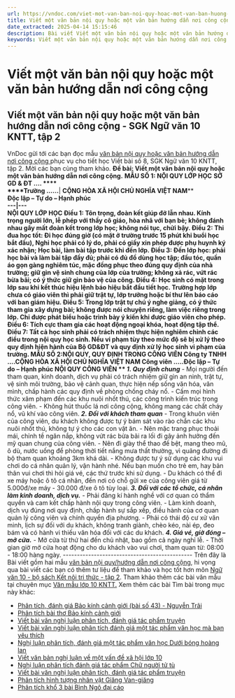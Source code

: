 ```yaml
---
url: https://vndoc.com/viet-mot-van-ban-noi-quy-hoac-mot-van-ban-huong-dan-noi-cong-cong-291237
title: Viết một văn bản nội quy hoặc một văn bản hướng dẫn nơi công cộng - VnDoc.com
date_extracted: 2025-04-14 15:15:46
description: Bài viết Viết một văn bản nội quy hoặc một văn bản hướng dẫn nơi công cộng - SGK Ngữ văn 10 KNTT, tập 2 gồm hai mẫu tham khảo giúp bạn đọc có thêm tư liệu học tập.
keywords: Viết một văn bản nội quy hoặc một văn bản hướng dẫn nơi công cộng,văn bản nội quy hoặc một văn bản hướng dẫn nơi công cộng,văn bản nội quy lớp học,văn bản nội quy nơi công cộng,văn bản hướng dẫn nơi công cộng
---
```


# Viết một văn bản nội quy hoặc một văn bản hướng dẫn nơi công cộng
## **Viết một văn bản nội quy hoặc một văn bản hướng dẫn nơi công cộng - SGK Ngữ văn 10 KNTT, tập 2**
VnDoc gửi tới các bạn đọc mẫu [văn bản nội quy hoặc văn bản hướng dẫn nơi công cộng ](<https://vndoc.com/viet-mot-van-ban-noi-quy-hoac-mot-van-ban-huong-dan-noi-cong-cong-291237?t=4>)phục vụ cho tiết học Viết bài số 8, SGK Ngữ văn 10 KNTT, tập 2. Mời các bạn cùng tham khảo.
**Đề bài: Viết một văn bản nội quy hoặc một văn bản hướng dẫn nơi công cộng.**
**MẪU SỐ 1: NỘI QUY LỚP HỌC**
**SỞ GD & ĐT …. ****  
****Trường ……**| **CỘNG HÒA XÃ HỘI CHỦ NGHĨA VIỆT NAM****  
****Độc lập – Tự do – Hạnh phúc**  
---|---  
**NỘI QUY LỚP HỌC**
**Điều 1:** Tôn trọng, đoàn kết giúp đỡ lẫn nhau. Kính trọng người lớn, lễ phép với thầy cô giáo, hòa nhã với bạn bè; không đánh nhau gây mất đoàn kết trong lớp học; không nói tục, chửi bậy.
**Điều 2:** Thi đua học tốt: Đi học đúng giờ \(có mặt ở trường trước 15 phút khi buổi học bắt đầu\), Nghỉ học phải có lý do, phải có giấy xin phép được phụ huynh ký xác nhận; Học bài, làm bài tập trước khi đến lớp.
**Điều 3:** Đến lớp học: phải học bài và làm bài tập đầy đủ; phải có đủ đồ dùng học tập; đầu tóc, quần áo gọn gàng nghiêm túc, mặc đồng phục theo đúng quy định của nhà trường; giữ gìn vệ sinh chung của lớp của trường; không xả rác, vứt rác bừa bãi; có ý thức giữ gìn bảo vệ của công.
**Điều 4:** Học sinh có mặt trong lớp sau khi kết thúc hiệu lệnh báo hiệu bắt đầu tiết học. Trường hợp lớp chưa có giáo viên thì phải giữ trật tự, lớp trưởng hoặc bí thư lên báo cáo với ban giám hiệu.
**Điều 5:** Trong lớp trật tự chú ý nghe giảng, có ý thức tham gia xây dựng bài; không được nói chuyện riêng, làm việc riêng trong lớp. Chỉ được phát biểu hoặc trình bày ý kiến khi được giáo viên cho phép.
**Điều 6:** Tích cực tham gia các hoạt động ngoại khóa, hoạt động tập thể.
**Điều 7:** Tất cả học sinh phải có trách nhiệm thực hiện nghiêm chỉnh các điều trong nội quy học sinh. Nếu vi phạm tùy theo mức độ sẽ bị xử lý theo quy định hiện hành của Bộ GD&ĐT và quy định xử lý học sinh vi phạm của trường.
**MẪU SỐ 2:****NỘI QUY, QUY ĐỊNH TRONG CÔNG VIÊN**
**Công ty TNHH ....****CỘNG HÒA XÃ HỘI CHỦ NGHĨA VIỆT NAM**********
**Công viên .....****Độc lập – Tự do – Hạnh phú****c**
**NỘI QUY CÔNG VIÊN**
** _1\. Quy định chung_**
\- Mọi người đến tham quan, kinh doanh, dịch vụ phải có trách nhiệm giữ gìn an ninh, trật tự, vệ sinh môi trường, bảo vệ cảnh quan, thực hiện nếp sống văn hóa, văn mình, chấp hành các quy định về phòng chống cháy nổ.
\- Cấm mọi hình thức xâm phạm đến các khu nuôi nhốt thú, các công trình kiến trúc trong công viên.
\- Không hút thuốc lá nơi công cộng, không mang các chất cháy nổ, vũ khí vào công viên.
**_2\. Đối với khách tham quan_**
\- Trong khuôn viên của công viên, du khách không được tự ý bám sát vào rào chắn các khu nuôi nhốt thú, không tự ý cho các con vật ăn.
\- Nên mặc trang phục thoải mái, chỉnh tề ngăn nắp, không vứt rác bừa bãi ra lối đi gây ảnh hưởng đến mỹ quan chung của công viên.
\- Nên đi giày thể thao đế bệt, mang theo mũ, ô dù, nước uống để phòng thời tiết nắng mưa thất thường, vì quãng đường đi bộ tham quan khoảng 3km khá dài.
\- Không được tự ý sử dụng các khu vui chơi do cá nhân quản lý, vận hành nhé. Nếu bạn muốn cho trẻ em, hay bản thân vui chơi thì hỏi giá vé, các thứ trước khi sử dụng.
\- Du khách có thể đi xe máy hoặc ô tô cá nhân, đến nơi có chỗ gửi xe của công viên giá từ 5.000đ/xe máy - 30.000 đ/xe ô tô tùy loại.
**_3\. Đối với các tổ chức, cá nhân làm kinh doanh, dịch vụ._**
\- Phải đăng kí hành nghề với cơ quan có thẩm quyền và cam kết chấp hành nội quy trong công viên.
\- Làm kinh doanh, dịch vụ đúng nơi quy định, chấp hành sự sắp xếp, điều hành của cơ quan quản lý công viên và chính quyền địa phương.
\- Phải có thái độ cư xử văn minh, lịch sự đối với du khách, không tranh giành, chèo kéo, nài ép, đeo bám và có hành vi thiếu văn hóa đối với các du khách.
**_4\. Giá vé, giờ đóng – mở cửa._**
\- Mở cửa từ thứ hai đến chủ nhật, bao gồm cả ngày nghỉ lễ.
\- Thời gian giờ mở cửa hoạt động cho du khách vào vui chơi, tham quan từ: 08:00 - 18:00 hàng ngày.
\----------------------------------------------
Trên đây là Bài viết gồm hai mẫu [văn bản nội quy/hướng dẫn nơi công cộng](<https://vndoc.com/viet-mot-van-ban-noi-quy-hoac-mot-van-ban-huong-dan-noi-cong-cong-291237?t=4>), hi vọng qua bài viết các bạn có thêm tư liệu để tham khảo và học tốt hơn môn [Ngữ văn 10 - bộ sách Kết nôi tri thức - tập 2](<https://vndoc.com/ngu-van-10-ket-noi-tri-thuc-tap2>). Tham khảo thêm các bài văn mẫu tại chuyên mục [Văn mẫu lớp 10 KNTT.](<https://vndoc.com/van-mau-lop10>)
Xem thêm các bài Tìm bài trong mục này khác:
  * [Phân tích, đánh giá Bảo kính cảnh giới \(bài số 43\) - Nguyễn Trãi](</phan-tich-danh-gia-bao-kinh-canh-gioi-bai-so-43-nguyen-trai-291737>)
  * [Phân tích bài thơ Bảo kính cảnh giới](</phan-tich-bai-tho-bao-kinh-canh-gioi-173383>)
  * [Viết bài văn nghị luận phân tích, đánh giá tác phẩm truyện](</viet-bai-van-nghi-luan-phan-tich-danh-gia-tac-pham-truyen-291957>)
  * [Viết bài văn nghị luận phân tích đánh giá một tác phẩm văn học mà bạn yêu thích](</viet-bai-van-nghi-luan-phan-tich-danh-gia-mot-tac-pham-van-hoc-ma-ban-yeu-thich-292328>)
  * [Nghị luận phân tích, đánh giá một tác phẩm văn học Dưới bóng hoàng lan](</nghi-luan-phan-tich-danh-gia-mot-tac-pham-van-hoc-duoi-bong-hoang-lan-293209>)
  * [Viết văn bản nghị luận về một vấn đề xã hội lớp 10](</viet-van-ban-nghi-luan-ve-mot-van-de-xa-hoi-lop-10-293828>)
  * [Nghị luận phân tích đánh giá tác phẩm Chữ người tử tù](</nghi-luan-phan-tich-danh-gia-tac-pham-chu-nguoi-tu-tu-287053>)
  * [Viết bài văn nghị luận phân tích, đánh giá tác phẩm truyện](</viet-bai-van-nghi-luan-phan-tich-danh-gia-tac-pham-truyen-291957>)
  * [Phân tích hình tượng nhân vật Giăng Van-giăng](</phan-tich-hinh-tuong-nhan-vat-giang-van-giang-trong-nguoi-cam-quyen-khoi-phuc-uy-quyen-197619>)
  * [Phân tích khổ 3 bài Bình Ngô đại cáo](</phan-tich-kho-3-bai-binh-ngo-dai-cao-171304>)

